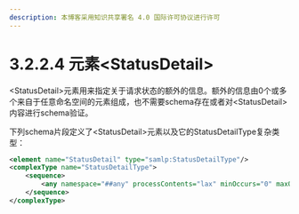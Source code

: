 ```yaml
---
description: 本博客采用知识共享署名 4.0 国际许可协议进行许可
---
```


# 3.2.2.4 元素\<StatusDetail\>

\<StatusDetail\>元素用来指定关于请求状态的额外的信息。额外的信息由0个或多个来自于任意命名空间的元素组成，也不需要schema存在或者对\<StatusDetail\>内容进行schema验证。

下列schema片段定义了\<StatusDetail\>元素以及它的StatusDetailType复杂类型：

```xml
<element name="StatusDetail" type="samlp:StatusDetailType"/>
<complexType name="StatusDetailType">
    <sequence>
        <any namespace="##any" processContents="lax" minOccurs="0" maxOccurs="unbounded"/>
    </sequence>
</complexType>
```